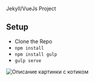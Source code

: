 Jekyll/VueJs Project 

## Setup

* Clone the Repo
* `npm install`
* `npm install gulp`
* `gulp serve`

![Описание картинки с котиком](http://placekitten.com/g/100/20.jpg)